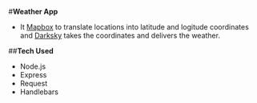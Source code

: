 #**Weather App**

- It [Mapbox](https://mapbox.com) to translate locations into latitude and logitude coordinates and [Darksky](https://darksky.net/dev) takes the coordinates and delivers the weather.

##**Tech Used**

- Node.js
- Express
- Request
- Handlebars
